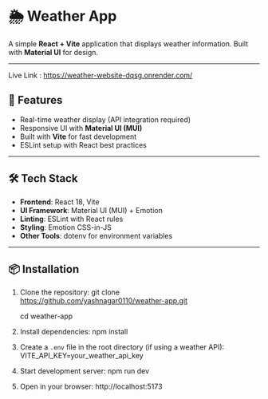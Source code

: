 # 🌦️ Weather App

A simple **React + Vite** application that displays weather information. Built with **Material UI** for design.

---
Live Link : https://weather-website-dqsg.onrender.com/
## 🚀 Features

- Real-time weather display (API integration required)  
- Responsive UI with **Material UI (MUI)**   
- Built with **Vite** for fast development  
- ESLint setup with React best practices  

---

## 🛠 Tech Stack

- **Frontend**: React 18, Vite  
- **UI Framework**: Material UI (MUI) + Emotion  
- **Linting**: ESLint with React rules  
- **Styling**: Emotion CSS-in-JS  
- **Other Tools**: dotenv for environment variables  

---

## 📦 Installation

1. Clone the repository:
   git clone https://github.com/yashnagar0110/weather-app.git
   
   cd weather-app

3. Install dependencies:
   npm install

4. Create a `.env` file in the root directory (if using a weather API):
   VITE_API_KEY=your_weather_api_key

5. Start development server:
   npm run dev

6. Open in your browser:
   http://localhost:5173
